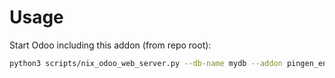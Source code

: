 # Usage

Start Odoo including this addon (from repo root):

```bash
python3 scripts/nix_odoo_web_server.py --db-name mydb --addon pingen_env
```
